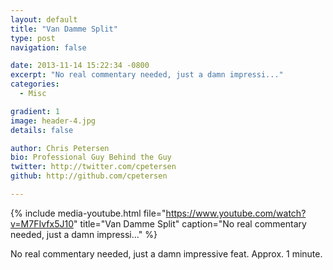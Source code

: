 ```yaml
---
layout: default
title: "Van Damme Split"
type: post
navigation: false

date: 2013-11-14 15:22:34 -0800
excerpt: "No real commentary needed, just a damn impressi..."
categories:
  - Misc

gradient: 1
image: header-4.jpg
details: false

author: Chris Petersen
bio: Professional Guy Behind the Guy
twitter: http://twitter.com/cpetersen
github: http://github.com/cpetersen

---
```


{% include media-youtube.html file="https://www.youtube.com/watch?v=M7FIvfx5J10" title="Van Damme Split" caption="No real commentary needed, just a damn impressi..." %}

No real commentary needed, just a damn impressive feat. Approx. 1 minute.
